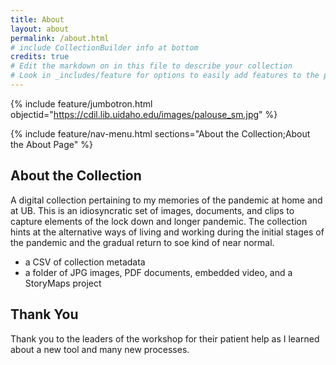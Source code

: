 ```yaml
---
title: About
layout: about
permalink: /about.html
# include CollectionBuilder info at bottom
credits: true
# Edit the markdown on in this file to describe your collection
# Look in _includes/feature for options to easily add features to the page
---
```


{% include feature/jumbotron.html objectid="https://cdil.lib.uidaho.edu/images/palouse_sm.jpg" %}

{% include feature/nav-menu.html sections="About the Collection;About the About Page" %}

## About the Collection

A digital collection pertaining to my memories of the pandemic at home and at UB. This is an idiosyncratic set of images, documents, and clips to capture elements of the lock down and longer pandemic. The collection hints at the alternative ways of living and working during the initial stages of the pandemic and the gradual return to soe kind of near normal.

- a CSV of collection metadata
- a folder of JPG images, PDF documents, embedded video, and a StoryMaps project

## Thank You

Thank you to the leaders of the workshop for their patient help as I learned about a new tool and many new processes.

<!-- IMPORTANT!!! DELETE this comment and the include below when you are finished editing this page for your collection. The include below introduces about page features. They will show up on your collection's about page until you delete it.  -->

